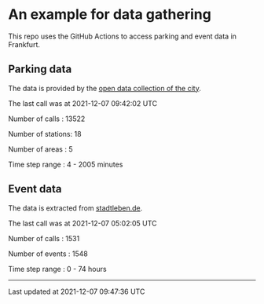 # An example for data gathering

This repo uses the GitHub Actions to access parking and event data in Frankfurt.

## Parking data
The data is provided by the [open data collection of the city](https://www.offenedaten.frankfurt.de/).

The last call was at 2021-12-07 09:42:02 UTC

Number of calls   : 13522

Number of stations:    18

Number of areas   :     5

Time step range   :     4 -  2005 minutes


## Event data
The data is extracted from [stadtleben.de](https://stadtleben.de/frankfurt/).

The last call was at 2021-12-07 05:02:05 UTC

Number of calls   : 1531

Number of events  : 1548

Time step range   :    0 -   74 hours


----

Last updated at 2021-12-07 09:47:36 UTC
